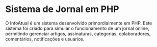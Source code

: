 # Sistema de Jornal em PHP
O InfoAtual é um sistema desenvolvido primordialmente em PHP.  Este sistema foi criado para simular o funcionamento de um jornal online, permitindo gerenciar artigos, assinaturas, categorias, colaboradores, comentários, notificações e usuários.
